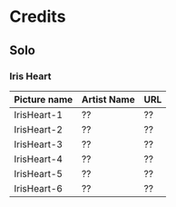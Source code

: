 # Credits

## Solo

### Iris Heart

Picture name | Artist Name | URL
-- | -- | --
IrisHeart-1 | ?? | ??
IrisHeart-2 | ?? | ??
IrisHeart-3 | ?? | ??
IrisHeart-4 | ?? | ??
IrisHeart-5 | ?? | ??
IrisHeart-6 | ?? | ??
